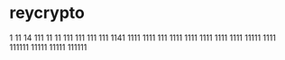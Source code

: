 # reycrypto
1
11
14
111
11
11
111
111
111
111
1141
1111
1111
111
1111
1111
1111
1111
1111
11111
1111
111111
11111
11111
111111
